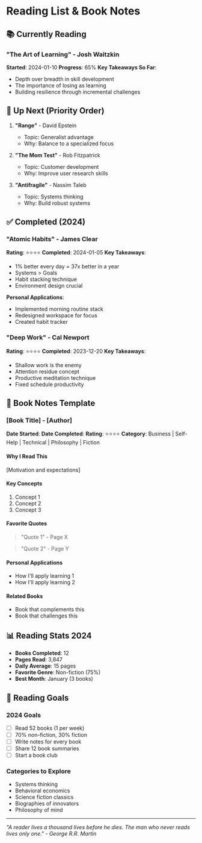# Reading List & Book Notes

## 📚 Currently Reading

### "The Art of Learning" - Josh Waitzkin
**Started**: 2024-01-10
**Progress**: 65%
**Key Takeaways So Far**:
- Depth over breadth in skill development
- The importance of losing as learning
- Building resilience through incremental challenges

## 📖 Up Next (Priority Order)

1. **"Range"** - David Epstein
   - Topic: Generalist advantage
   - Why: Balance to a specialized focus

2. **"The Mom Test"** - Rob Fitzpatrick
   - Topic: Customer development
   - Why: Improve user research skills

3. **"Antifragile"** - Nassim Taleb
   - Topic: Systems thinking
   - Why: Build robust systems

## ✅ Completed (2024)

### "Atomic Habits" - James Clear
**Rating**: ⭐⭐⭐⭐
**Completed**: 2024-01-05
**Key Takeaways**:
- 1% better every day = 37x better in a year
- Systems > Goals
- Habit stacking technique
- Environment design crucial

**Personal Applications**:
- Implemented morning routine stack
- Redesigned workspace for focus
- Created habit tracker

### "Deep Work" - Cal Newport
**Rating**: ⭐⭐⭐⭐
**Completed**: 2023-12-20
**Key Takeaways**:
- Shallow work is the enemy
- Attention residue concept
- Productive meditation technique
- Fixed schedule productivity

## 📝 Book Notes Template

### [Book Title] - [Author]
**Date Started**: 
**Date Completed**:
**Rating**: ⭐⭐⭐⭐
**Category**: Business | Self-Help | Technical | Philosophy | Fiction

#### Why I Read This
[Motivation and expectations]

#### Key Concepts
1. Concept 1
2. Concept 2
3. Concept 3

#### Favorite Quotes
> "Quote 1" - Page X

> "Quote 2" - Page Y

#### Personal Applications
- How I'll apply learning 1
- How I'll apply learning 2

#### Related Books
- Book that complements this
- Book that challenges this

## 📊 Reading Stats 2024

- **Books Completed**: 12
- **Pages Read**: 3,847
- **Daily Average**: 15 pages
- **Favorite Genre**: Non-fiction (75%)
- **Best Month**: January (3 books)

## 🎯 Reading Goals

### 2024 Goals
- [ ] Read 52 books (1 per week)
- [ ] 70% non-fiction, 30% fiction
- [ ] Write notes for every book
- [ ] Share 12 book summaries
- [ ] Start a book club

### Categories to Explore
- Systems thinking
- Behavioral economics
- Science fiction classics
- Biographies of innovators
- Philosophy of mind

---
*"A reader lives a thousand lives before he dies. The man who never reads lives only one." - George R.R. Martin*
